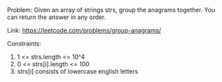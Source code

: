 Problem: Given an array of strings strs, group the anagrams together. You can
return the answer in any order.

Link: https://leetcode.com/problems/group-anagrams/

Constraints:
1. 1 <= strs.length <= 10^4
2. 0 <= strs[i].length <= 100
3. strs[i] consists of lowercase english letters
